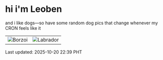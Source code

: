 # hi i'm Leoben

and i like dogs—so have some random dog pics that change whenever my CRON feels like it

|  |  |
|--------|----------|
| ![Borzoi](https://random-dog-vercel.vercel.app/api/random-borzoi?v=1760971199) | ![Labrador](https://random-dog-vercel.vercel.app/api/random-labrador?v=1760971199) |

Last updated: 2025-10-20 22:39 PHT
